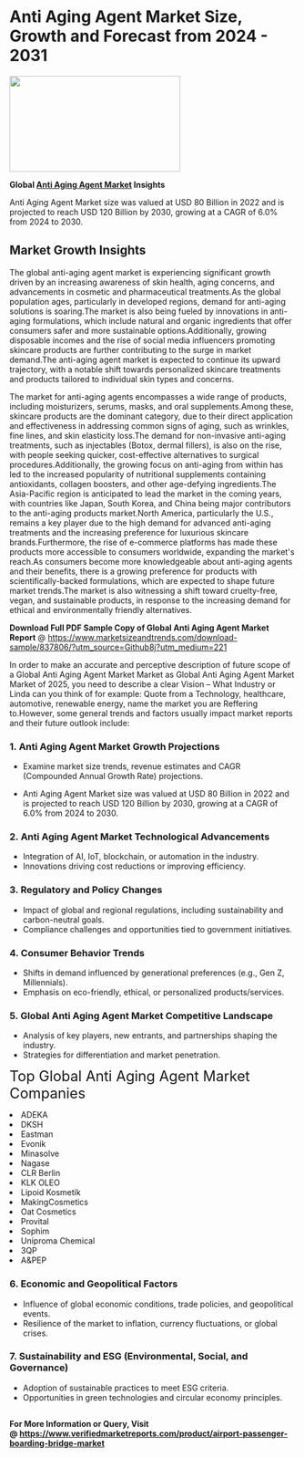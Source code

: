 <H1>Anti Aging Agent Market Size, Growth and Forecast from 2024 - 2031</H1><img class="aligncenter size-medium wp-image-584254" src="https://thirdeyenews.in/wp-content/uploads/2024/09/Global-Market-Research-300x168.jpeg" alt="" width="300" height="168" /><p><strong>Global&nbsp;<a href="https://www.marketsizeandtrends.com/download-sample/837806/?utm_source=Github8j?utm_medium=221">Anti Aging Agent Market</a> Insights</strong></p><p>Anti Aging Agent Market size was valued at USD 80 Billion in 2022 and is projected to reach USD 120 Billion by 2030, growing at a CAGR of 6.0% from 2024 to 2030.</p><p><h2>Market Growth Insights</h2> <p>The global anti-aging agent market is experiencing significant growth driven by an increasing awareness of skin health, aging concerns, and advancements in cosmetic and pharmaceutical treatments.As the global population ages, particularly in developed regions, demand for anti-aging solutions is soaring.The market is also being fueled by innovations in anti-aging formulations, which include natural and organic ingredients that offer consumers safer and more sustainable options.Additionally, growing disposable incomes and the rise of social media influencers promoting skincare products are further contributing to the surge in market demand.The anti-aging agent market is expected to continue its upward trajectory, with a notable shift towards personalized skincare treatments and products tailored to individual skin types and concerns.</p> <p>The market for anti-aging agents encompasses a wide range of products, including moisturizers, serums, masks, and oral supplements.Among these, skincare products are the dominant category, due to their direct application and effectiveness in addressing common signs of aging, such as wrinkles, fine lines, and skin elasticity loss.The demand for non-invasive anti-aging treatments, such as injectables (Botox, dermal fillers), is also on the rise, with people seeking quicker, cost-effective alternatives to surgical procedures.Additionally, the growing focus on anti-aging from within has led to the increased popularity of nutritional supplements containing antioxidants, collagen boosters, and other age-defying ingredients.The Asia-Pacific region is anticipated to lead the market in the coming years, with countries like Japan, South Korea, and China being major contributors to the anti-aging products market.North America, particularly the U.S., remains a key player due to the high demand for advanced anti-aging treatments and the increasing preference for luxurious skincare brands.Furthermore, the rise of e-commerce platforms has made these products more accessible to consumers worldwide, expanding the market's reach.As consumers become more knowledgeable about anti-aging agents and their benefits, there is a growing preference for products with scientifically-backed formulations, which are expected to shape future market trends.The market is also witnessing a shift toward cruelty-free, vegan, and sustainable products, in response to the increasing demand for ethical and environmentally friendly alternatives.</p><p><span class=""><strong>Download Full PDF Sample Copy of Global Anti Aging Agent Market Report</strong> @ <a href="https://www.marketsizeandtrends.com/download-sample/837806/?utm_source=Github8j?utm_medium=221" target="_blank">https://www.marketsizeandtrends.com/download-sample/837806/?utm_source=Github8j?utm_medium=221</a></span></p><p>In order to make an accurate and perceptive description of future scope of a Global&nbsp;Anti Aging Agent Market Market as Global&nbsp;Anti Aging Agent Market Market of 2025, you need to describe a clear Vision &ndash; What Industry or Linda can you think of for example: Quote from a Technology, healthcare, automotive, renewable energy, name the market you are Reffering to.However, some general trends and factors usually impact market reports and their future outlook include:</p><h3>1.&nbsp;<strong>Anti Aging Agent Market Growth Projections</strong></h3><ul><li>Examine market size trends, revenue estimates and CAGR (Compounded Annual Growth Rate) projections.</li><li><p>Anti Aging Agent Market size was valued at USD 80 Billion in 2022 and is projected to reach USD 120 Billion by 2030, growing at a CAGR of 6.0% from 2024 to 2030.</p></li></ul><h3>2.&nbsp;<strong>Anti Aging Agent Market Technological Advancements</strong></h3><ul><li>Integration of AI, IoT, blockchain, or automation in the industry.</li><li>Innovations driving cost reductions or improving efficiency.</li></ul><h3>3.&nbsp;<strong>Regulatory and Policy Changes</strong></h3><ul><li>Impact of global and regional regulations, including sustainability and carbon-neutral goals.</li><li>Compliance challenges and opportunities tied to government initiatives.</li></ul><h3>4.&nbsp;<strong>Consumer Behavior Trends</strong></h3><ul><li>Shifts in demand influenced by generational preferences (e.g., Gen Z, Millennials).</li><li>Emphasis on eco-friendly, ethical, or personalized products/services.</li></ul><h3>5.&nbsp;<strong>Global Anti Aging Agent Market Competitive Landscape</strong></h3><ul><li>Analysis of key players, new entrants, and partnerships shaping the industry.</li><li>Strategies for differentiation and market penetration.</li></ul><p data-pm-slice="1 1 []"><span style="color: inherit; font-family: inherit; font-size: 25px;">Top Global Anti Aging Agent Market Companies</span></p><div class="" data-test-id=""><p><li>ADEKA</li><li> DKSH</li><li> Eastman</li><li> Evonik</li><li> Minasolve</li><li> Nagase</li><li> CLR Berlin</li><li> KLK OLEO</li><li> Lipoid Kosmetik</li><li> MakingCosmetics</li><li> Oat Cosmetics</li><li> Provital</li><li> Sophim</li><li> Uniproma Chemical</li><li> 3QP</li><li> A&PEP</li></p></div><h3>6.&nbsp;<strong>Economic and Geopolitical Factors</strong></h3><ul><li>Influence of global economic conditions, trade policies, and geopolitical events.</li><li>Resilience of the market to inflation, currency fluctuations, or global crises.</li></ul><h3>7.&nbsp;<strong>Sustainability and ESG (Environmental, Social, and Governance)</strong></h3><ul><li>Adoption of sustainable practices to meet ESG criteria.</li><li>Opportunities in green technologies and circular economy principles.</li></ul><h2><strong style="font-size: 14px;">For More Information or Query, Visit @&nbsp;</strong><a style="background-color: #ffffff; font-size: 14px;" href="https://www.marketsizeandtrends.com/report/anti-aging-agent-market/" target="_blank">https://www.verifiedmarketreports.com/product/airport-passenger-boarding-bridge-market</a></h2>